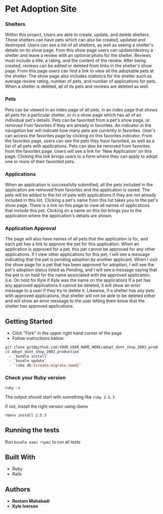 # Pet Adoption Site

### Shelters

Within this project, Users are able to create, update, and delete shelters. These shelters can have pets which can also be created, updated and destroyed. Users can see a list of all shelters, as well as seeing a shelter's details on its show page. from this show page users can update/destroy a shelter and leave a review with an optional photo for the shelter. Reviews must include a title, a rating, and the content of the review. After being created, reviews can be edited or deleted from links in the shelter's show page. From this page users can find a link to view all the adoptable pets at the shelter. The show page also includes statistics for the shelter such as average review rating, number of pets, and number of applications for pets. When a shelter is deleted, all of its pets and reviews are deleted as well.

### Pets

Pets can be viewed in an index page of all pets, in an index page that shows all pets for a particular shelter, or in a show page which has all of an individual pet's details. Pets can be favorited from a pet's show page, or removed from favorites if they are already in favorites. An indicator in the navigation bar will indicate how many pets are currently in favorites. User's can access the favorites page by clicking on this favorites indicator. From the favorites page, users can see the pets they have favorited, as well as a list of all pets with applications. Pets can also be removed from favorites from the favorites page.  Users will see a link for 'New Application' on this page. Clicking this link brings users to a form where they can apply to adopt one or more of their favorited pets. 

### Applications

When an application is successfully submitted, all the pets included in the application are removed from favorites and the application is saved. The pets will be added to the list of pets with applications if they are not already included in this list. Clicking a pet's name from this list takes you to the pet's show page. There is a link on this page to view all names of applications that include this pet. Clicking on a name on this list brings you to the application where the application's details are shown. 

### Application Approval
The page will also have names of all pets that the application is for, and each pet has a link to approve the pet for this application. When an application is approved for a pet, this pet cannot be approved for any other applications. If I view other applications for this pet, I will see a message indicating that the pet is pending adoption by another applicant. When I visit the show page for a pet that has been approved for adoption, I will see the pet's adoption status listed as Pending, and I will see a message saying that the pet is on hold for the name associated with the approved application. (i.e. On hold for Kyle if Kyle was the name on the application) If a pet has any approved applications it cannot be deleted, it will show an error message to a user if they try to delete it. Likewise, if a shelter has any pets with approved applications, that shelter will not be able to be deleted either and will show an error message to the user letting them know that the shelter has approved applications. 

## Getting Started

* Click "Fork" in the upper right hand corner of the page
* Follow instructions below: 
```sh
git clone git@github.com:YOUR_USER_NAME_HERE/adopt_dont_shop_2003_production.git
cd adopt_dont_shop_2003_production
  - `bundle install`
  - `bundle update`
  - `rake db:{create,migrate,seed}`
```

### Check your Ruby version

```
ruby -v
```
The output should start with something like `ruby 2.5.3`

If not, install the right version using rbenv

```
rbenv install 2.5.3
```


## Running the tests

Run `bundle exec rspec` to run all tests


## Built With

* Ruby
* Rails


## Authors

* **Rostam Mahabadi**
* **Kyle Iverson**
